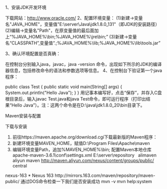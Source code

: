 1、安装JDK开发环境

下载网站：http://www.oracle.com/
2、配置环境变量：
(1)新建->变量名"JAVA_HOME"，变量值"E:\server\Java\jdk1.8.0_131"（即JDK的安装路径） 
(2)编辑->变量名"Path"，在原变量值的最后面加上“%JAVA_HOME%\bin;%JAVA_HOME%\jre\bin;” 
(3)新建->变量名“CLASSPATH”,变量值“.;%JAVA_HOME%\lib;%JAVA_HOME%\lib\tools.jar”

 3、确认环境配置是否真确：

在控制台分别输入java，javac，java -version 命令，出现如下所示的JDK的编译器信息，包括修改命令的语法和参数选项等信息。
4、在控制台下验证第一个java程序：

public class Test {
    public static void main(String[] args) {    
    System.out.println("Hello Java");
    }
}
用记事本编写好，点击“保存”，并存入C盘根目录后，输入javac Test.java和java Test命令，即可运行程序（打印出结果“Hello Java”）。注：这两个命令是在D:\java\jdk1.8.0_20\bin目录下。

Maven安装与配置

下载与安装

1. 前往https://maven.apache.org/download.cgi下载最新版的Maven程序：
3. 新建环境变量MAVEN_HOME，赋值D:\Program Files\Apache\maven
4. 编辑环境变量Path，追加%MAVEN_HOME%\bin\;
配置Maven本地仓库
apache-maven-3.6.1\conf\settings.xml
<localRepository>E:\server\repository</localRepository>
<mirror> 
	<id>alimaven</id> 
	<name>aliyun maven</name>
	<url>http://maven.aliyun.com/nexus/content/groups/public/</url>
	<mirrorOf>central</mirrorOf>  
</mirror>
<mirror>
	<id>nexus-163</id>
	<mirrorOf>*</mirrorOf>
	<name>Nexus 163</name>
	<url>http://mirrors.163.com/maven/repository/maven-public/</url>
</mirror>
通过DOS命令检查一下我们是否安装成功
mvn -v
mvn help:system
